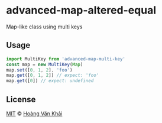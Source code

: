 # advanced-map-altered-equal

Map-like class using multi keys

## Usage

```javascript
import MultiKey from 'advanced-map-multi-key'
const map = new MultiKey(Map)
map.set([0, 1, 2], 'foo')
map.get([0, 1, 2]) // expect: 'foo'
map.get([0]) // expect: undefined
```

## License

[MIT](https://git.io/vhaEz) © [Hoàng Văn Khải](https://github.com/KSXGitHub)
